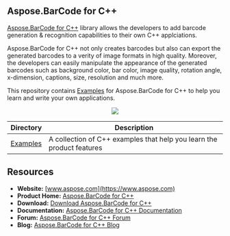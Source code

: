 ## Aspose.BarCode for C++

[Aspose.BarCode for C++](https://products.aspose.com/barcode/cpp) library allows the developers to add barcode generation & recognition capabilities to their own C++ applciations.

Aspose.BarCode for C++ not only creates barcodes but also can export the generated barcodes to a verity of image formats in high quality. Moreover, the developers can easily manipulate the appearance of the generated barcodes such as background color, bar color, image quality, rotation angle, x-dimension, captions, size, resolution and much more.

This repository contains [Examples](Examples) for Aspose.BarCode for C++ to help you learn and write your own applications.

<p align="center">
<a title="Download complete Aspose.BarCode for C++ source code" href="https://github.com/aspose-zip/Aspose.ZIP-for-.NET/archive/master.zip">
	<img src="https://raw.github.com/AsposeExamples/java-examples-dashboard/master/images/downloadZip-Button-Large.png" />
  </a>
</p>

Directory | Description
--------- | -----------
[Examples](Examples)  | A collection of C++ examples that help you learn the product features


## Resources

+ **Website:** [www.aspose.com](https://www.aspose.com)
+ **Product Home:** [Aspose.BarCode for C++](https://products.aspose.com/barcode/cpp)
+ **Download:** [Download Aspose.BarCode for C++](https://downloads.aspose.com/barcode/cpp)
+ **Documentation:** [Aspose.BarCode for C++ Documentation](https://docs.aspose.com/display/barcodecpp/Home)
+ **Forum:** [Aspose.BarCode for C++ Forum](https://forum.aspose.com/c/barcode)
+ **Blog:** [Aspose.BarCode for C++ Blog](https://blog.aspose.com/category/aspose-products/aspose-barcode-product-family/)
